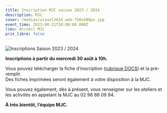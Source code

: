 ```yaml
---
title: Inscription MJC saison 2023 / 2024
description: MJC
cover: /medias/visuel2024_web-750x500px.jpg
event_time: 2023-08-21T10:00:00.000Z
lieu: Accueil MJC
prix_libre: false
---
```

![Inscriptions Saison 2023 / 2024](/medias/visuel2024_web-750x500px.jpg "MJC Morlaix")

**Inscriptions à partir du mercredi 30 août à 10h.**

Vous pouvez télécharger la fiche d’inscription ([rubrique DOCS](https://www.mjcmorlaix.com/documents/)) et la pré-remplir.\
Des fiches imprimées seront également à votre disposition à la MJC.

Vous pouvez également, dès à présent, vous renseigner sur les ateliers et les activités en appelant la MJC au 02 98 88 09 94.

**À trés bientôt, l’équipe MJC.**